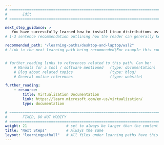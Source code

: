 ```yaml
---
# ================================================================================
#       Edit
# ================================================================================

next_step_guidance: >
   You have successfully learned how to install Linux distributions using Hyper-V on a Windows on Arm device. You might be interested in how to setup and use the Windows Subsystem for Linux (WSL) on Arm computers.
# 1-3 sentence recommendation outlining how the reader can generally keep learning about these topics, and a specific explanation of why the next step is being recommended.

recommended_path: "/learning-paths/desktop-and-laptop/wsl2"
# Link to the next learning path being recommended(For example this could be /learning-paths/server-and-cloud/mongodb).


# further_reading links to references related to this path. Can be:
    # Manuals for a tool / software mentioned   (type: documentation)
    # Blog about related topics                 (type: blog)
    # General online references                 (type: website) 

further_reading:
    - resource:
        title: Virtualization Documentation
        link: https://learn.microsoft.com/en-us/virtualization/ 
        type: documentation

# ================================================================================
#       FIXED, DO NOT MODIFY
# ================================================================================
weight: 21                  # set to always be larger than the content in this path, and one more than 'review'
title: "Next Steps"         # Always the same
layout: "learningpathall"   # All files under learning paths have this same wrapper
---
```

